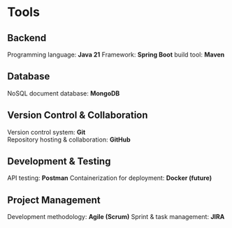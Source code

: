 # Tools

## Backend
Programming language: **Java 21**
Framework: **Spring Boot**
build tool: **Maven**


## Database
NoSQL document database: **MongoDB** 


## Version Control & Collaboration
Version control system: **Git**  
Repository hosting & collaboration: **GitHub**


## Development & Testing
API testing: **Postman** 
Containerization for deployment: **Docker (future)**


## Project Management
Development methodology: **Agile (Scrum)** 
Sprint & task management: **JIRA** 